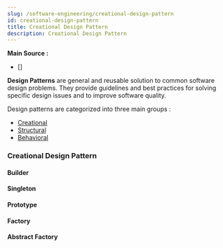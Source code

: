 ```yaml
---
slug: /software-engineering/creational-design-pattern
id: creational-design-pattern
title: Creational Design Pattern
description: Creational Design Pattern
---
```


**Main Source :**

- []

**Design Patterns** are general and reusable solution to common software design problems. They provide guidelines and best practices for solving specific design issues and to improve software quality.

Design patterns are categorized into three main groups :

- [Creational](#creational-design-pattern)
- [Structural](/software-engineering/structural)
- [Behavioral](/software-engineering/behavioral)

### Creational Design Pattern

#### Builder

#### Singleton

#### Prototype

#### Factory

#### Abstract Factory
